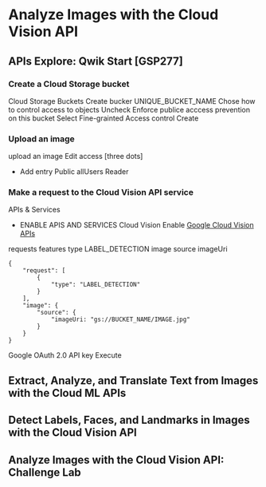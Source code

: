 # Analyze Images with the Cloud Vision API
## APIs Explore: Qwik Start [GSP277]
### Create a Cloud Storage bucket
Cloud Storage
Buckets
Create bucker
UNIQUE_BUCKET_NAME
Chose how to control access to objects
Uncheck Enforce publice acccess prevention on this bucket
Select Fine-grainted Access control
Create

### Upload an image
upload an image
Edit access [three dots]
+ Add entry
Public
allUsers
Reader

### Make a request to the Cloud Vision API service
APIs & Services
+ ENABLE APIS AND SERVICES
Cloud Vision
Enable
[Google Cloud Vision APIs](https://cloud.google.com/vision/docs/reference/rest/v1/images/annotate)

requests
features
type
LABEL_DETECTION
image
source
imageUri

```
{
    "request": [
        {
            "type": "LABEL_DETECTION"
        }
    ],
    "image": {
        "source": {
            "imageUri: "gs://BUCKET_NAME/IMAGE.jpg"
        }
    }
}
```
Google OAuth 2.0
API key
Execute

## Extract, Analyze, and Translate Text from Images with the Cloud ML APIs
### 

## Detect Labels, Faces, and Landmarks in Images with the Cloud Vision API
### 

## Analyze Images with the Cloud Vision API: Challenge Lab
### 
